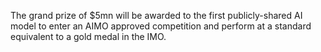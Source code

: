 The grand prize of $5mn will be awarded to the first publicly-shared AI model to enter an AIMO approved competition and perform at a standard equivalent to a gold medal in the IMO.